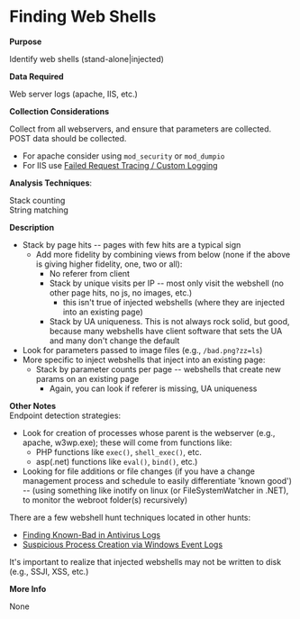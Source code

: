 # Finding Web Shells

**Purpose**

Identify web shells (stand-alone|injected)

**Data Required**

Web server logs (apache, IIS, etc.)

**Collection Considerations**

Collect from all webservers, and ensure that parameters are collected.  
POST data should be collected.  

* For apache consider using `mod_security` or `mod_dumpio`
* For IIS use [Failed Request Tracing / Custom Logging](http://serverfault.com/a/90965)

**Analysis Techniques**: 

Stack counting  
String matching

**Description**

* Stack by page hits -- pages with few hits are a typical sign
    * Add more fidelity by combining views from below (none if the above is giving higher fidelity, one, two or all):
        * No referer from client
        * Stack by unique visits per IP -- most only visit the webshell (no other page hits, no js, no images, etc.)
            * this isn't true of injected webshells (where they are injected into an existing page)
        * Stack by UA uniqueness.  This is not always rock solid, but good, because many webshells have client software that sets the UA and many don't change the default
* Look for parameters passed to image files (e.g., `/bad.png?zz=ls`)
* More specific to inject webshells that inject into an existing page:
    * Stack by parameter counts per page -- webshells that create new params on an existing page 
        * Again, you can look if referer is missing, UA uniqueness

**Other Notes**  
Endpoint detection strategies:
* Look for creation of processes whose parent is the webserver (e.g., apache, w3wp.exe); these will come from functions like:
    * PHP functions like `exec()`, `shell_exec()`, etc.
    * asp(.net) functions like `eval()`, `bind()`, etc.)
* Looking for file additions or file changes (if you have a change management process and schedule to easily differentiate 'known good') -- (using something like inotify on linux (or FileSystemWatcher in .NET), to monitor the webroot folder(s) recursively)


There are a few webshell hunt techniques located in other hunts:

* [Finding Known-Bad in Antivirus Logs](https://github.com/DavidJBianco/ThreatHunting/blob/master/hunts/antivirus_logs.md)
* [Suspicious Process Creation via Windows Event Logs](https://github.com/DavidJBianco/ThreatHunting/blob/master/hunts/suspicious_process_creation_via_windows_event_logs.md)

It's important to realize that injected webshells may not be written to disk (e.g., SSJI, XSS, etc.)

**More Info**

None

